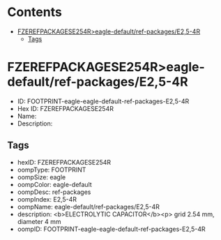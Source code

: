 



Contents
========

* [FZEREFPACKAGESE254R>eagle-default/ref-packages/E2,5-4R](#fzerefpackagese254reagle-defaultref-packagese25-4r)
	* [Tags](#tags)

# FZEREFPACKAGESE254R>eagle-default/ref-packages/E2,5-4R

- ID: FOOTPRINT-eagle-eagle-default-ref-packages-E2,5-4R
- Hex ID: FZEREFPACKAGESE254R
- Name: 
- Description: 

## Tags

- hexID: FZEREFPACKAGESE254R
- oompType: FOOTPRINT
- oompSize: eagle
- oompColor: eagle-default
- oompDesc: ref-packages
- oompIndex: E2,5-4R
- oompName: eagle-default/ref-packages/E2,5-4R
- description: &lt;b&gt;ELECTROLYTIC CAPACITOR&lt;/b&gt;&lt;p&gt;&#xD;
grid 2.54 mm, diameter 4 mm
- oompID: FOOTPRINT-eagle-eagle-default-ref-packages-E2,5-4R
